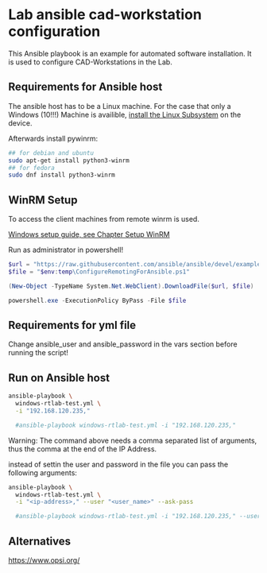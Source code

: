 # Lab ansible cad-workstation configuration

This Ansible playbook is an example for automated software installation. It is used to configure CAD-Workstations in the Lab.

## Requirements for Ansible host
The ansible host has to be a Linux machine. For the case that only a Windows (10!!!) Machine is availible, [install the Linux Subsystem](https://docs.microsoft.com/en-us/windows/wsl/install-win10) on the device.

Afterwards install pywinrm:

``` bash
## for debian and ubuntu
sudo apt-get install python3-winrm
## for fedora
sudo dnf install python3-winrm
```

## WinRM Setup

To access the client machines from remote winrm is used.

[Windows setup guide, see Chapter Setup WinRM](https://docs.ansible.com/ansible/latest/user_guide/windows_setup.html)

Run as administrator in powershell!

``` powershell
$url = "https://raw.githubusercontent.com/ansible/ansible/devel/examples/scripts/ConfigureRemotingForAnsible.ps1"
$file = "$env:temp\ConfigureRemotingForAnsible.ps1"

(New-Object -TypeName System.Net.WebClient).DownloadFile($url, $file)

powershell.exe -ExecutionPolicy ByPass -File $file
```
## Requirements for yml file
Change ansible_user and ansible_password in the vars section before running the script!

## Run on Ansible host

``` bash
ansible-playbook \
  windows-rtlab-test.yml \
  -i "192.168.120.235,"

  #ansible-playbook windows-rtlab-test.yml -i "192.168.120.235,"
```
Warning: The command above needs a comma separated list of arguments, thus the comma at the end of the IP Address.

instead of settin the user and password in the file you can pass the following arguments:

``` bash
ansible-playbook \
  windows-rtlab-test.yml \
  -i "<ip-address>," --user "<user_name>" --ask-pass

  #ansible-playbook windows-rtlab-test.yml -i "192.168.120.235," --user "John Doe" --ask-pass
```

## Alternatives

https://www.opsi.org/